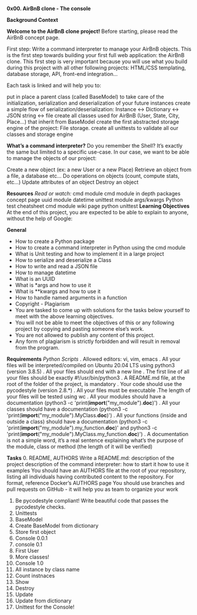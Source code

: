 **0x00. AirBnB clone - The console**


**Background Context**

**Welcome to the AirBnB clone project!**
Before starting, please read the AirBnB concept page.

First step: Write a command interpreter to manage your AirBnB objects.
This is the first step towards building your first full web application: the AirBnB clone. This first step is very important because you will use what you build during this project with all other following projects: HTML/CSS templating, database storage, API, front-end integration…

Each task is linked and will help you to:

put in place a parent class (called BaseModel) to take care of the initialization, serialization and deserialization of your future instances
create a simple flow of serialization/deserialization: Instance <-> Dictionary <-> JSON string <-> file
create all classes used for AirBnB (User, State, City, Place…) that inherit from BaseModel
create the first abstracted storage engine of the project: File storage.
create all unittests to validate all our classes and storage engine

**What’s a command interpreter?**
Do you remember the Shell? It’s exactly the same but limited to a specific use-case. In our case, we want to be able to manage the objects of our project:

Create a new object (ex: a new User or a new Place)
Retrieve an object from a file, a database etc…
Do operations on objects (count, compute stats, etc…)
Update attributes of an object
Destroy an object

**Resources**
*Read or watch:*
cmd module
cmd module in depth
packages concept page
uuid module
datetime
unittest module
args/kwargs
Python test cheatsheet
cmd module wiki page
python unittest
**Learning Objectives**
At the end of this project, you are expected to be able to explain to anyone, without the help of Google:

**General**
- How to create a Python package
- How to create a command interpreter in Python using the cmd module
- What is Unit testing and how to implement it in a large project
- How to serialize and deserialize a Class
- How to write and read a JSON file
- How to manage datetime
- What is an UUID
- What is *args and how to use it
- What is **kwargs and how to use it
- How to handle named arguments in a function
- Copyright - Plagiarism
- You are tasked to come up with solutions for the tasks below yourself to meet with the above learning objectives.
- You will not be able to meet the objectives of this or any following project by copying and pasting someone else’s work.
- You are not allowed to publish any content of this project.
- Any form of plagiarism is strictly forbidden and will result in removal from the program.

**Requirements**
*Python Scripts*
. Allowed editors: vi, vim, emacs
. All your files will be interpreted/compiled on Ubuntu 20.04 LTS using python3 (version 3.8.5)
. All your files should end with a new line
. The first line of all your files should be exactly #!/usr/bin/python3
. A README.md file, at the root of the folder of the project, is mandatory
. Your code should use the pycodestyle (version 2.8.*)
. All your files must be executable
.The length of your files will be tested using wc
. All your modules should have a documentation (python3 -c 'print(__import__("my_module").__doc__)')
. All your classes should have a documentation (python3 -c 'print(__import__("my_module").MyClass.__doc__)')
. All your functions (inside and outside a class) should have a documentation (python3 -c 'print(__import__("my_module").my_function.__doc__)' and python3 -c 'print(__import__("my_module").MyClass.my_function.__doc__)')
. A documentation is not a simple word, it’s a real sentence explaining what’s the purpose of the module, class or method (the length of it will be verified)

**Tasks**
0. README, AUTHORS
Write a README.md:
description of the project
description of the command interpreter:
how to start it
how to use it
examples
You should have an AUTHORS file at the root of your repository, listing all individuals having contributed content to the repository. For format, reference Docker’s AUTHORS page
You should use branches and pull requests on GitHub - it will help you as team to organize your work
1. Be pycodestyle compliant!
Write beautiful code that passes the pycodestyle checks.
2. Unittests
3. BaseModel
4. Create BaseModel from dictionary
5. Store first object
6. Console 0.0.1
7. console 0.1
8. First User
9. More classes!
10. Console 1.0
11. All instance by class name
12. Count instnaces
13. Show
14. Destroy
15. Update
16. Update from dictionary
17. Unittest for the Console!
